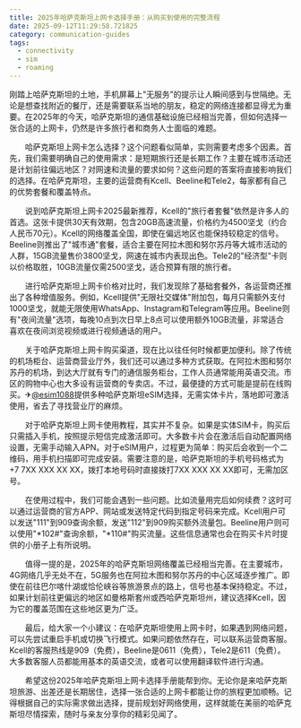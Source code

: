 ```yaml
---
title: 2025年哈萨克斯坦上网卡选择手册：从购买到使用的完整流程
date: 2025-09-12T11:29:58.721825
category: communication-guides
tags:
  - connectivity
  - sim
  - roaming
---
```


刚踏上哈萨克斯坦的土地，手机屏幕上"无服务"的提示让人瞬间感到与世隔绝。无论是想查找附近的餐厅，还是需要联系当地的朋友，稳定的网络连接都显得尤为重要。在2025年的今天，哈萨克斯坦的通信基础设施已经相当完善，但如何选择一张合适的上网卡，仍然是许多旅行者和商务人士面临的难题。

　　哈萨克斯坦上网卡怎么选择？这个问题看似简单，实则需要考虑多个因素。首先，我们需要明确自己的使用需求：是短期旅行还是长期工作？主要在城市活动还是计划前往偏远地区？对网速和流量的要求如何？这些问题的答案将直接影响我们的选择。在哈萨克斯坦，主要的运营商有Kcell、Beeline和Tele2，每家都有自己的优势套餐和覆盖特点。

　　说到哈萨克斯坦上网卡2025最新推荐，Kcell的"旅行者套餐"依然是许多人的首选。这张卡提供30天有效期，包含20GB高速流量，价格约为4500坚戈（约合人民币70元）。Kcell的网络覆盖全国，即使在偏远地区也能保持较稳定的信号。Beeline则推出了"城市通"套餐，适合主要在阿拉木图和努尔苏丹等大城市活动的人群，15GB流量售价3800坚戈，网速在城市内表现出色。Tele2的"经济型"卡则以价格取胜，10GB流量仅需2500坚戈，适合预算有限的旅行者。

　　进行哈萨克斯坦上网卡价格对比时，我们发现除了基础套餐外，各运营商还推出了各种增值服务。例如，Kcell提供"无限社交媒体"附加包，每月只需额外支付1000坚戈，就能无限使用WhatsApp、Instagram和Telegram等应用。Beeline则有"夜间流量"选项，每晚10点到次日早上8点可以使用额外10GB流量，非常适合喜欢在夜间浏览视频或进行视频通话的用户。

　　关于哈萨克斯坦上网卡购买渠道，现在比以往任何时候都更加便利。除了传统的机场柜台、运营商营业厅外，我们还可以通过多种方式获取。在阿拉木图和努尔苏丹的机场，到达大厅就有专门的通信服务柜台，工作人员通常能用英语交流。市区的购物中心也大多设有运营商的专卖店。不过，最便捷的方式可能是提前在线购买。✈[@esim1088](https://t.me/s/esim1088)提供多种哈萨克斯坦eSIM选择，无需实体卡片，落地即可激活使用，省去了寻找营业厅的麻烦。

　　对于哈萨克斯坦上网卡使用教程，其实并不复杂。如果是实体SIM卡，购买后只需插入手机，按照提示短信完成激活即可。大多数卡片会在激活后自动配置网络设置，无需手动输入APN。对于eSIM用户，过程更为简单：购买后会收到一个二维码，用手机扫描即可完成安装。需要注意的是，哈萨克斯坦的手机号码格式为+7 7XX XXX XX XX，拨打本地号码时直接拨打7XX XXX XX XX即可，无需加区号。

　　在使用过程中，我们可能会遇到一些问题。比如流量用完后如何续费？这时可以通过运营商的官方APP、网站或发送特定代码到指定号码来完成。Kcell用户可以发送"111"到909查询余额，发送"112"到909购买额外流量包。Beeline用户则可以使用"*102#"查询余额，"*110#"购买流量。这些信息通常也会在购买卡片时提供的小册子上有所说明。

　　值得一提的是，2025年的哈萨克斯坦网络覆盖已经相当完善。在主要城市，4G网络几乎无处不在，5G服务也在阿拉木图和努尔苏丹的中心区域逐步推广。即使在前往巴尔喀什湖或恰伦峡谷等旅游景点的路上，信号也基本保持稳定。不过，如果计划前往更偏远的地区如曼格斯套州或西哈萨克斯坦州，建议选择Kcell，因为它的覆盖范围在这些地区更为广泛。

　　最后，给大家一个小建议：在哈萨克斯坦使用上网卡时，如果遇到网络问题，可以先尝试重启手机或切换飞行模式。如果问题依然存在，可以联系运营商客服。Kcell的客服热线是909（免费），Beeline是0611（免费），Tele2是611（免费）。大多数客服人员都能用基本的英语交流，或者可以使用翻译软件进行沟通。

　　希望这份2025年哈萨克斯坦上网卡选择手册能帮到你。无论你是来哈萨克斯坦旅游、出差还是长期居住，选择一张合适的上网卡都能让你的旅程更加顺畅。记得根据自己的实际需求做出选择，提前规划好网络使用，这样就能在美丽的哈萨克斯坦尽情探索，随时与亲友分享你的精彩见闻了。